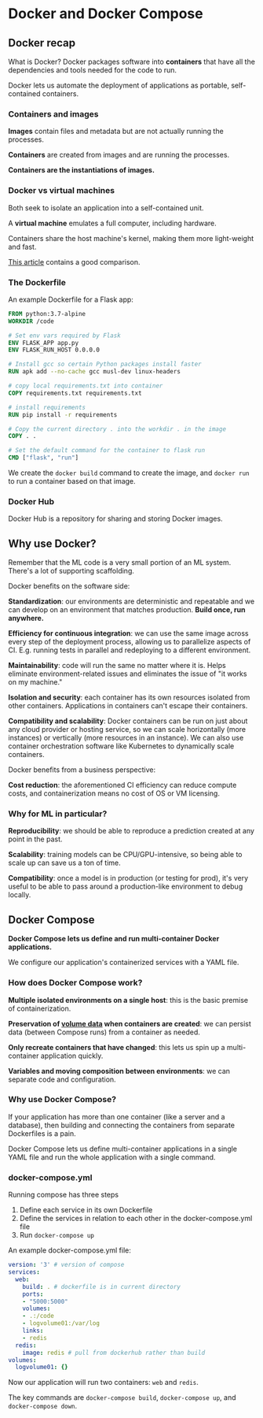 # Docker and Docker Compose

## Docker recap

What is Docker? Docker packages software into **containers** that have all the dependencies and tools needed for the code to run.

Docker lets us automate the deployment of applications as portable, self-contained containers.

### Containers and images

**Images** contain files and metadata but are not actually running the processes.

**Containers** are created from images and are running the processes.

**Containers are the instantiations of images.**

### Docker vs virtual machines

Both seek to isolate an application into a self-contained unit.

A **virtual machine** emulates a full computer, including hardware. 

Containers share the host machine's kernel, making them more light-weight and fast.

[This article](https://www.backblaze.com/blog/vm-vs-containers/) contains a good comparison.

### The Dockerfile

An example Dockerfile for a Flask app:

```dockerfile
FROM python:3.7-alpine
WORKDIR /code

# Set env vars required by Flask
ENV FLASK_APP app.py
ENV FLASK_RUN_HOST 0.0.0.0

# Install gcc so certain Python packages install faster
RUN apk add --no-cache gcc musl-dev linux-headers

# copy local requirements.txt into container
COPY requirements.txt requirements.txt

# install requirements
RUN pip install -r requirements

# Copy the current directory . into the workdir . in the image
COPY . .

# Set the default command for the container to flask run
CMD ["flask", "run"]
```

We create the `docker build` command to create the image, and `docker run` to run a container based on that image.

### Docker Hub

Docker Hub is a repository for sharing and storing Docker images.

## Why use Docker?

Remember that the ML code is a very small portion of an ML system. There's a lot of supporting scaffolding.

Docker benefits on the software side:

**Standardization**: our environments are deterministic and repeatable and we can develop on an environment that matches production. **Build once, run anywhere.**

**Efficiency for continuous integration**: we can use the same image across every step of the deployment process, allowing us to parallelize aspects of CI. E.g. running tests in parallel and redeploying to a different environment.

**Maintainability**: code will run the same no matter where it is. Helps eliminate environment-related issues and eliminates the issue of "it works on my machine."

**Isolation and security**: each container has its own resources isolated from other containers. Applications in containers can't escape their containers.

**Compatibility and scalability**: Docker containers can be run on just about any cloud provider or hosting service, so we can scale horizontally (more instances) or vertically (more resources in an instance). We can also use container orchestration software like Kubernetes to dynamically scale containers.

Docker benefits from a business perspective:

**Cost reduction**: the aforementioned CI efficiency can reduce compute costs, and containerization means no cost of OS or VM licensing.

### Why for ML in particular?

**Reproducibility**: we should be able to reproduce a prediction created at any point in the past.

**Scalability**: training models can be CPU/GPU-intensive, so being able to scale up can save us a ton of time.

**Compatibility**: once a model is in production (or testing for prod), it's very useful to be able to pass around a production-like environment to debug locally.

## Docker Compose

**Docker Compose lets us define and run multi-container Docker applications.**

We configure our application's containerized services with a YAML file.

### How does Docker Compose work?

**Multiple isolated environments on a single host**: this is the basic premise of containerization.

**Preservation of [volume data](https://blog.container-solutions.com/understanding-volumes-docker) when containers are created**: we can persist data (between Compose runs) from a container as needed.

**Only recreate containers that have changed**: this lets us spin up a multi-container application quickly.

**Variables and moving composition between environments**: we can separate code and configuration.

### Why use Docker Compose?

If your application has more than one container (like a server and a database), then building and connecting the containers from separate Dockerfiles is a pain.

Docker Compose lets us define multi-container applications in a single YAML file and run the whole application with a single command.

### docker-compose.yml

Running compose has three steps

1. Define each service in its own Dockerfile
2. Define the services in relation to each other in the docker-compose.yml file
3. Run `docker-compose up`

An example docker-compose.yml file:

```yaml
version: '3' # version of compose
services:
  web:
    build: . # dockerfile is in current directory
    ports:
    - "5000:5000"
    volumes:
    - .:/code
    - logvolume01:/var/log
    links:
    - redis
  redis:
    image: redis # pull from dockerhub rather than build
volumes:
  logvolume01: {}
```

Now our application will run two containers: `web` and `redis`.

The key commands are `docker-compose build`, `docker-compose up`, and `docker-compose down`.